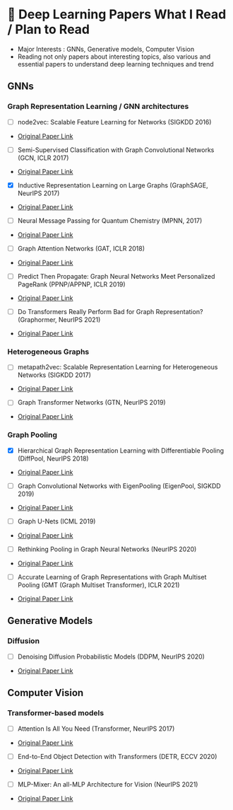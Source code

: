 # 📑 Deep Learning Papers What I Read / Plan to Read

- Major Interests : GNNs, Generative models, Computer Vision
- Reading not only papers about interesting topics, also various and essential papers to understand deep learning techniques and trend

## GNNs
### Graph Representation Learning / GNN architectures
- [ ] node2vec: Scalable Feature Learning for Networks (SIGKDD 2016)
- [Original Paper Link](https://arxiv.org/abs/1607.00653) 
- [ ] Semi-Supervised Classification with Graph Convolutional Networks (GCN, ICLR 2017)
- [Original Paper Link](https://arxiv.org/abs/1609.02907) 
- [X] Inductive Representation Learning on Large Graphs (GraphSAGE, NeurIPS 2017)
- [Original Paper Link](https://arxiv.org/abs/1706.02216) 
- [ ] Neural Message Passing for Quantum Chemistry (MPNN, 2017)
- [Original Paper Link](https://arxiv.org/abs/1704.01212v2)
- [ ] Graph Attention Networks (GAT, ICLR 2018)
- [Original Paper Link](https://arxiv.org/abs/1710.10903)
- [ ] Predict Then Propagate: Graph Neural Networks Meet Personalized PageRank (PPNP/APPNP, ICLR 2019)
- [Original Paper Link](https://arxiv.org/abs/1810.05997)
- [ ] Do Transformers Really Perform Bad for Graph Representation? (Graphormer, NeurIPS 2021)
- [Original Paper Link](https://arxiv.org/abs/2106.05234)
 
### Heterogeneous Graphs
- [ ] metapath2vec: Scalable Representation Learning for Heterogeneous Networks (SIGKDD 2017)
- [Original Paper Link](https://ericdongyx.github.io/papers/KDD17-dong-chawla-swami-metapath2vec.pdf)
- [ ] Graph Transformer Networks (GTN, NeurIPS 2019)
- [Original Paper Link](https://arxiv.org/abs/1911.06455)

### Graph Pooling
- [X] Hierarchical Graph Representation Learning with Differentiable Pooling (DiffPool, NeurIPS 2018)
- [Original Paper Link](https://arxiv.org/abs/1806.08804)
- [ ] Graph Convolutional Networks with EigenPooling (EigenPool, SIGKDD 2019)
- [Original Paper Link](https://arxiv.org/abs/1904.13107)
- [ ] Graph U-Nets (ICML 2019)
- [Original Paper Link](https://arxiv.org/abs/1905.05178)
- [ ] Rethinking Pooling in Graph Neural Networks (NeurIPS 2020)
- [Original Paper Link](https://arxiv.org/abs/2010.11418)
- [ ] Accurate Learning of Graph Representations with Graph Multiset Pooling (GMT (Graph Multiset Transformer), ICLR 2021)
- [Original Paper Link](https://openreview.net/forum?id=JHcqXGaqiGn)

## Generative Models
### Diffusion
- [ ] Denoising Diffusion Probabilistic Models (DDPM, NeurIPS 2020)
- [Original Paper Link](https://arxiv.org/abs/2105.01601)
## Computer Vision
### Transformer-based models
- [ ] Attention Is All You Need (Transformer, NeurIPS 2017)
- [Original Paper Link](https://arxiv.org/abs/1706.03762) 
- [ ] End-to-End Object Detection with Transformers (DETR, ECCV 2020)
- [Original Paper Link](https://arxiv.org/abs/2005.12872)
- [ ] MLP-Mixer: An all-MLP Architecture for Vision (NeurIPS 2021)
- [Original Paper Link](https://arxiv.org/abs/2105.01601)
